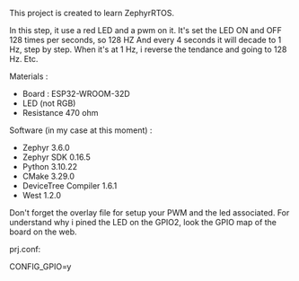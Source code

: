 This project is created to learn ZephyrRTOS.

In this step, it use a red LED and a pwm on it.
It's set the LED ON and OFF 128 times per seconds, so 128 HZ
And every 4 seconds it will decade to 1 Hz, step by step.
When it's at 1 Hz, i reverse the tendance and going to 128 Hz. Etc.

Materials :
- Board : ESP32-WROOM-32D
- LED (not RGB)
- Resistance 470 ohm

Software (in my case at this moment) : 
- Zephyr 3.6.0
- Zephyr SDK 0.16.5
- Python 3.10.22
- CMake 3.29.0
- DeviceTree Compiler 1.6.1
- West 1.2.0

Don't forget the overlay file for setup your PWM and the led associated.
For understand why i pined the LED on the GPIO2, look the GPIO map of the board on the web.



prj.conf:

CONFIG_GPIO=y